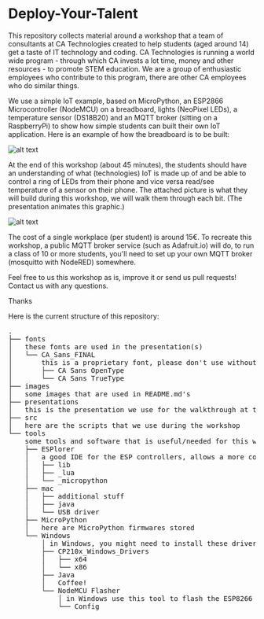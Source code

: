 # Deploy-Your-Talent

This repository collects material around a workshop that a team of consultants at CA Technologies created to help students (aged around 14) get a taste of IT technology and coding. CA Technologies is running a world wide program - through which CA invests a lot time, money and other resources - to promote STEM education. We are a group of enthusiastic employees who contribute to this program, there are other CA employees who do similar things.

We use a simple IoT example, based on MicroPython, an ESP2866 Microcontroller (NodeMCU) on a breadboard, lights (NeoPixel LEDs), a temperature sensor (DS18B20) and an MQTT broker (sitting on a RaspberryPi) to show how simple students can built their own IoT application.
Here is an example of how the breadboard is to be built:

![alt text](https://github.com/Crayfish68/IoT-Workshop-for-Students-DYT-CA-Technologies/blob/master/images/Breadboard.png)

At the end of this workshop (about 45 minutes), the students should have an understanding of what (technologies) IoT is made up of and be able to control a ring of LEDs from their phone and vice versa read/see temperature of a sensor on their phone.  The attached picture is what they will build during this workshop, we will walk them through each bit. (The presentation animates this graphic.)

![alt text](https://github.com/Crayfish68/IoT-Workshop-for-Students-DYT-CA-Technologies/blob/master/images/IoT%20Workshop%20Overview.png)


The cost of a single workplace (per student) is around 15€. To recreate this workshop, a public MQTT broker service (such as Adafruit.io) will do, to run a class of 10 or more students, you'll need to set up your own MQTT broker (mosquitto with NodeRED) somewhere.

Feel free to us this workshop as is, improve it or send us pull requests! Contact us with any questions.

Thanks

Here is the current structure of this repository:

<pre>
.
├── fonts
│   these fonts are used in the presentation(s)
│   └── CA_Sans_FINAL
│       this is a proprietary font, please don't use without permission
│       ├── CA Sans OpenType
│       └── CA Sans TrueType
├── images
│   some images that are used in README.md's
├── presentations
│   this is the presentation we use for the walkthrough at the workshop
├── src
│   here are the scripts that we use during the workshop
└── tools
    some tools and software that is useful/needed for this workshop
    ├── ESPlorer
    │   a good IDE for the ESP controllers, allows a more comfortable way of coding
    │   ├── lib
    │   ├── _lua
    │   └── _micropython
    ├── mac
    │   ├── additional stuff
    │   ├── java
    │   └── USB driver
    ├── MicroPython
    │   here are MicroPython firmwares stored
    └── Windows
        │ in Windows, you might need to install these drivers for the boards to be recognised
        ├── CP210x_Windows_Drivers
        │   ├── x64
        │   └── x86
        ├── Java
        │   Coffee!
        └── NodeMCU Flasher
            │ in Windows use this tool to flash the ESP8266 boards
            └── Config

</pre>
